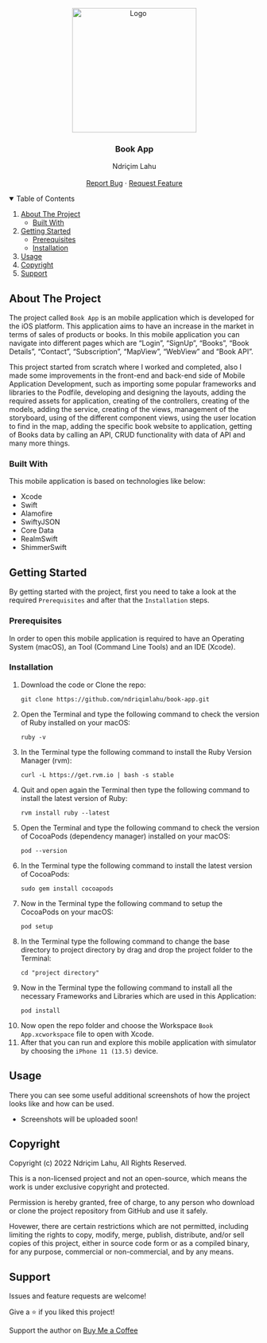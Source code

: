 <!-- PROJECT LOGO -->
<p align="center">
  <img src="https://github.com/ndriqimlahu/ndriqim-lahu-portfolio/blob/main/assets/portfolio/BookApp.png" alt="Logo" width="250" height="250">
  <h3 align="center">Book App</h3>
  <p align="center">
    Ndriçim Lahu
    <br>
    <br>
    <a href="https://github.com/ndriqimlahu/book-app/issues">Report Bug</a>
    ·
    <a href="https://github.com/ndriqimlahu/book-app/issues">Request Feature</a>
  </p>
</p>


<!-- TABLE OF CONTENTS -->
<details open="open">
  <summary>Table of Contents</summary>
  <ol>
    <li>
      <a href="#about-the-project">About The Project</a>
      <ul>
        <li><a href="#built-with">Built With</a></li>
      </ul>
    </li>
    <li>
      <a href="#getting-started">Getting Started</a>
      <ul>
        <li><a href="#prerequisites">Prerequisites</a></li>
        <li><a href="#installation">Installation</a></li>
      </ul>
    </li>
    <li><a href="#usage">Usage</a></li>
    <li><a href="#copyright">Copyright</a></li>
    <li><a href="#support">Support</a></li>
  </ol>
</details>


<!-- ABOUT THE PROJECT -->
## About The Project

The project called `Book App` is an mobile application which is developed for the iOS platform. This application aims to have an increase in the market in terms of sales of products or books. In this mobile application you can navigate into different pages which are “Login”, “SignUp”, “Books”, “Book Details”, “Contact”, “Subscription”, “MapView”, “WebView” and “Book API”.

This project started from scratch where I worked and completed, also I made some improvements in the front-end and back-end side of Mobile Application Development, such as importing some popular frameworks and libraries to the Podfile, developing and designing the layouts, adding the required assets for application, creating of the controllers, creating of the models, adding the service, creating of the views, management of the storyboard, using of the different component views, using the user location to find in the map, adding the specific book website to application, getting of Books data by calling an API, CRUD functionality with data of API and many more things.


### Built With

This mobile application is based on technologies like below:

* Xcode
* Swift
* Alamofire
* SwiftyJSON
* Core Data
* RealmSwift
* ShimmerSwift


<!-- GETTING STARTED -->
## Getting Started

By getting started with the project, first you need to take a look at the required `Prerequisites` and after that the `Installation` steps.


### Prerequisites

In order to open this mobile application is required to have an Operating System (macOS), an Tool (Command Line Tools) and an IDE (Xcode).


### Installation

1. Download the code or Clone the repo:
   ```terminal
   git clone https://github.com/ndriqimlahu/book-app.git
   ```
2. Open the Terminal and type the following command to check the version of Ruby installed on your macOS:
   ```terminal
   ruby -v
   ```
3. In the Terminal type the following command to install the Ruby Version Manager (rvm):
   ```terminal
   curl -L https://get.rvm.io | bash -s stable
   ```
4. Quit and open again the Terminal then type the following command to install the latest version of Ruby:
   ```terminal
   rvm install ruby --latest
   ```
5. Open the Terminal and type the following command to check the version of CocoaPods (dependency manager) installed on your macOS:
   ```terminal
   pod --version
   ```
6. In the Terminal type the following command to install the latest version of CocoaPods:
   ```terminal
   sudo gem install cocoapods
   ```
7. Now in the Terminal type the following command to setup the CocoaPods on your macOS:
   ```terminal
   pod setup
   ```
8. In the Terminal type the following command to change the base directory to project directory by drag and drop the project folder to the Terminal:
   ```terminal
   cd "project directory"
   ```
9. Now in the Terminal type the following command to install all the necessary Frameworks and Libraries which are used in this Application:
   ```terminal
   pod install
   ```
10. Now open the repo folder and choose the Workspace `Book App.xcworkspace` file to open with Xcode.
11. After that you can run and explore this mobile application with simulator by choosing the `iPhone 11 (13.5)` device.


<!-- USAGE -->
## Usage

There you can see some useful additional screenshots of how the project looks like and how can be used.

* Screenshots will be uploaded soon!


<!-- COPYRIGHT -->
## Copyright

Copyright (c) 2022 Ndriçim Lahu, All Rights Reserved.

This is a non-licensed project and not an open-source, which means the work is under exclusive copyright and protected.

Permission is hereby granted, free of charge, to any person who download or clone the project repository from GitHub and use it safely.

Hovewer, there are certain restrictions which are not permitted, including limiting the rights to copy, modify, merge, publish, distribute, and/or sell copies of this project, either in source code form or as a compiled binary, for any purpose, commercial or non-commercial, and by any means.


<!-- SUPPORT -->
## Support

Issues and feature requests are welcome!

Give a ⭐️ if you liked this project!

Support the author on <a href="https://www.buymeacoffee.com/ndriqimlahu">Buy Me a Coffee</a>
